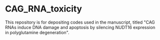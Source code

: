 # CAG_RNA_toxicity
This repository is for depositing codes used in the manuscript, titled "CAG RNAs induce DNA damage and apoptosis by silencing NUDT16 expression in polyglutamine degeneration".
